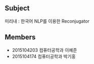 ## Subject
미리내 : 한국어 NLP를 이용한 Reconjugator

## Members
- 2015104203 컴퓨터공학과 이예준
- 2015104174 컴퓨터공학과 박기홍
